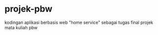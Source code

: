 # projek-pbw
kodingan aplikasi berbasis web "home service" sebagai tugas final projek mata kuliah pbw
